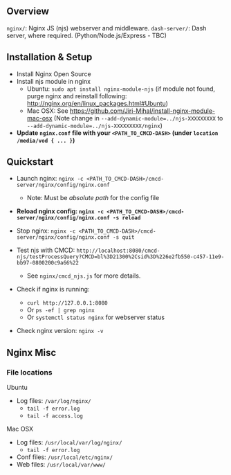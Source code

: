## Overview

`nginx/`: Nginx JS (njs) webserver and middleware.
`dash-server/`: Dash server, where required. (Python/Node.js/Express - TBC)

## Installation & Setup

- Install Nginx Open Source
- Install njs module in nginx
  - Ubuntu: `sudo apt install nginx-module-njs` (if module not found, purge nginx and reinstall following: http://nginx.org/en/linux_packages.html#Ubuntu)
  - Mac OSX: See https://github.com/Jiri-Mihal/install-nginx-module-mac-osx 
  (Note change in `--add-dynamic-module=../njs-XXXXXXXXX` to `--add-dynamic-module=../njs-XXXXXXXXX/nginx`)
  <!-- - Ubuntu guides: http://nginx.org/en/docs/njs/install.html (njs sources, using same installation instructions as Mac OSX guide), https://makandracards.com/konjoot/38441-ubuntu-nginx-with-txid-module (dependency packages) -->
- **Update `nginx.conf` file with your `<PATH_TO_CMCD-DASH>` (under `location /media/vod { ... }`)**

## Quickstart

- Launch nginx: `nginx -c <PATH_TO_CMCD-DASH>/cmcd-server/nginx/config/nginx.conf`
  - Note: Must be *absolute path* for the config file
- **Reload nginx config: `nginx -c <PATH_TO_CMCD-DASH>/cmcd-server/nginx/config/nginx.conf -s reload`**
- Stop nginx: `nginx -c <PATH_TO_CMCD-DASH>/cmcd-server/nginx/config/nginx.conf -s quit`

- Test njs with CMCD: `http://localhost:8080/cmcd-njs/testProcessQuery?CMCD=bl%3D21300%2Csid%3D%226e2fb550-c457-11e9-bb97-0800200c9a66%22`
  - See `nginx/cmcd_njs.js` for more details.

- Check if nginx is running:
  - `curl http://127.0.0.1:8080`
  - Or `ps -ef | grep nginx`
  - Or `systemctl status nginx` for webserver status
- Check nginx version: `nginx -v`

## Nginx Misc

### File locations

Ubuntu
- Log files: `/var/log/nginx/`
  - `tail -f error.log`
  - `tail -f access.log`

Mac OSX
- Log files: `/usr/local/var/log/nginx/`
  - `tail -f error.log`
- Conf files: `/usr/local/etc/nginx/`
- Web files: `/usr/local/var/www/`